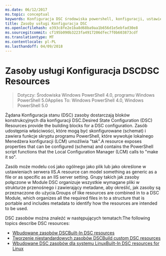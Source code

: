 ```yaml
---
ms.date: 06/12/2017
ms.topic: conceptual
keywords: Konfiguracja DSC środowiska powershell, konfiguracji, ustawienia
title: Zasoby usługi Konfiguracja DSC
ms.openlocfilehash: e393c8fe2e1ba8d68ba9aa1b656d1e5ebfad30e8
ms.sourcegitcommit: cf195b090b3223fa4917206dfec7f0b603873cdf
ms.translationtype: MT
ms.contentlocale: pl-PL
ms.lasthandoff: 04/09/2018
---
```

# <a name="dsc-resources"></a><span data-ttu-id="4c042-103">Zasoby usługi Konfiguracja DSC</span><span class="sxs-lookup"><span data-stu-id="4c042-103">DSC Resources</span></span>

><span data-ttu-id="4c042-104">Dotyczy: Środowiska Windows PowerShell 4.0, programu Windows PowerShell 5.0</span><span class="sxs-lookup"><span data-stu-id="4c042-104">Applies To: Windows PowerShell 4.0, Windows PowerShell 5.0</span></span>

<span data-ttu-id="4c042-105">Żądana Konfiguracja stanu (DSC) zasoby dostarczają bloków konstrukcyjnych dla konfiguracji DSC.</span><span class="sxs-lookup"><span data-stu-id="4c042-105">Desired State Configuration (DSC) Resources provide the building blocks for a DSC configuration.</span></span> <span data-ttu-id="4c042-106">Zasób udostępnia właściwości, które mogą być skonfigurowane (schemat) i zawiera funkcje skryptu programu PowerShell, które wywołuje lokalnego Menedżera konfiguracji (LCM) umożliwia "tak".</span><span class="sxs-lookup"><span data-stu-id="4c042-106">A resource exposes properties that can be configured (schema) and contains the PowerShell script functions that the Local Configuration Manager (LCM) calls to "make it so".</span></span>

<span data-ttu-id="4c042-107">Zasób może modelu coś jako ogólnego jako plik lub jako określone w ustawieniach serwera IIS.</span><span class="sxs-lookup"><span data-stu-id="4c042-107">A resource can model something as generic as a file or as specific as an IIS server setting.</span></span>  <span data-ttu-id="4c042-108">Grupy takich jak zasoby połączone w Module DSC organizuje wszystkie wymagane pliki w strukturze przenośnego i zawierający metadane, aby określić, jak zasoby są przeznaczone do użycia.</span><span class="sxs-lookup"><span data-stu-id="4c042-108">Groups of like resources are combined in to a DSC Module, which organizes all the required files in to a structure that is portable and includes metadata to identify how the resources are intended to be used.</span></span>

<span data-ttu-id="4c042-109">DSC zasobów można znaleźć w następujących tematach:</span><span class="sxs-lookup"><span data-stu-id="4c042-109">The following topics describe DSC resources:</span></span>

- [<span data-ttu-id="4c042-110">Wbudowane zasobów DSC</span><span class="sxs-lookup"><span data-stu-id="4c042-110">Built-In DSC resources</span></span>](builtInResource.md)
- [<span data-ttu-id="4c042-111">Tworzenie niestandardowych zasobów DSC</span><span class="sxs-lookup"><span data-stu-id="4c042-111">Build custom DSC resources</span></span>](authoringResource.md)
- [<span data-ttu-id="4c042-112">Wbudowane DSC zasobów dla systemu Linux</span><span class="sxs-lookup"><span data-stu-id="4c042-112">Built-In DSC resources for Linux</span></span>](lnxBuiltInResources.md)